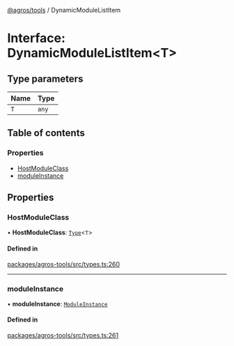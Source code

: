 [@agros/tools](../index.md) / DynamicModuleListItem

# Interface: DynamicModuleListItem<T\>

## Type parameters

| Name | Type |
| :------ | :------ |
| `T` | `any` |

## Table of contents

### Properties

- [HostModuleClass](DynamicModuleListItem.md#hostmoduleclass)
- [moduleInstance](DynamicModuleListItem.md#moduleinstance)

## Properties

### <a id="hostmoduleclass" name="hostmoduleclass"></a> HostModuleClass

• **HostModuleClass**: [`Type`](../index.md#type)<`T`\>

#### Defined in

[packages/agros-tools/src/types.ts:260](https://github.com/agrosjs/agros/blob/d727751/packages/agros-tools/src/types.ts#L260)

___

### <a id="moduleinstance" name="moduleinstance"></a> moduleInstance

• **moduleInstance**: [`ModuleInstance`](../classes/ModuleInstance.md)

#### Defined in

[packages/agros-tools/src/types.ts:261](https://github.com/agrosjs/agros/blob/d727751/packages/agros-tools/src/types.ts#L261)
